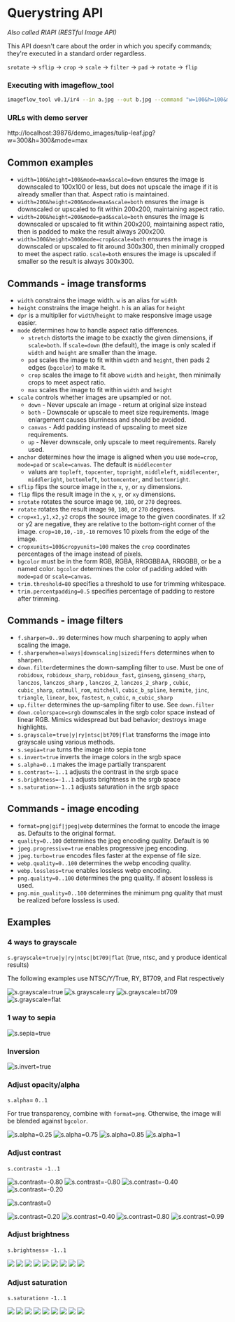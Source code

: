 # Querystring API

*Also called RIAPI (RESTful Image API)*

This API doesn't care about the order in which you specify commands; they're executed in a standard order regardless.

`srotate` -> `sflip` -> `crop` -> `scale` -> `filter` -> `pad` -> `rotate` -> `flip`

### Executing with imageflow_tool


```bash
imageflow_tool v0.1/ir4 --in a.jpg --out b.jpg --command "w=100&h=100&mode=max" --quiet
```

### URLs with demo server

http://localhost:39876/demo_images/tulip-leaf.jpg?w=300&h=300&mode=max

## Common examples

* `width=100&height=100&mode=max&scale=down` ensures the image is downscaled to 100x100 or less,
but does not upscale the image if it is already smaller than that. Aspect ratio is maintained. 
* `width=200&height=200&mode=max&scale=both` ensures the image is downscaled or upscaled to fit within 200x200, 
maintaining aspect ratio. 
* `width=200&height=200&mode=pad&scale=both` ensures the image is downscaled or upscaled to fit within 200x200, 
  maintaining aspect ratio, then is padded to make the result always 200x200.
* `width=300&height=300&mode=crop&scale=both` ensures the image is downscaled or upscaled to fit around 300x300,
then minimally cropped to meet the aspect ratio. `scale=both` ensures the image is upscaled if smaller so the result 
is always 300x300. 



## Commands - image transforms

* `width` constrains the image width. `w` is an alias for `width`
* `height` constrains the image height. `h` is an alias for `height`
* `dpr` is a multiplier for `width`/`height` to make responsive image usage easier. 
* `mode` determines how to handle aspect ratio differences.
    * `stretch` distorts the image to be exactly the given dimensions, if `scale=both`. If `scale=down` (the default), the image is only scaled if `width` and `height` are smaller than the image. 
    * `pad` scales the image to fit within `width` and `height`, then pads 2 edges (`bgcolor`) to make it.
    * `crop` scales the image to fit above `width` and `height`, then minimally crops to meet aspect ratio. 
    * `max` scales the image to fit within `width` and `height`
* `scale` controls whether images are upsampled or not.
    *  `down` - Never upscale an image - return at original size instead
    *  `both` - Downscale or upscale to meet size requirements. Image enlargement causes blurriness and should be avoided.
    *  `canvas` - Add padding instead of upscaling to meet size requirements.
    *  `up` - Never downscale, only upscale to meet requirements. Rarely used. 
* `anchor` determines how the image is aligned when you use `mode=crop`, `mode=pad` or `scale=canvas`. 
The default is `middlecenter`
    * values are `topleft`, `topcenter`, `topright`, `middleleft`, `middlecenter`, `middleright`, 
    `bottomleft`, `bottomcenter`, and `bottomright`.
* `sflip` flips the source image in the `x`, `y`, or `xy` dimensions. 
* `flip` flips the result image in the `x`, `y`, or `xy` dimensions. 
* `srotate` rotates the source image `90`, `180`, or `270` degrees. 
* `rotate` rotates the result image `90`, `180`, or `270` degrees. 
* `crop=x1,y1,x2,y2` crops the source image to the given coordinates. If x2 or y2 are negative, they are relative to 
the bottom-right corner of the image. `crop=10,10,-10,-10` removes 10 pixels from the edge of the image. 
* `cropxunits=100&cropyunits=100` makes the `crop` coordinates percentages of the image instead of pixels. 
* `bgcolor` must be in the form RGB, RGBA, RRGGBBAA, RRGGBB, or be a named color.
`bgcolor` determines the color of padding added with `mode=pad` or `scale=canvas`. 
* `trim.threshold=80` specifies a threshold to use for trimming whitespace.
* `trim.percentpadding=0.5` specifies percentage of padding to restore after trimming.


## Commands - image filters

* `f.sharpen=0..99` determines how much sharpening to apply when scaling the image.
* `f.sharpenwhen=always|downscaling|sizediffers` determines when to sharpen. 
* `down.filter`determines the down-sampling filter to use. Must be one of `robidoux`, 
`robidoux_sharp`, `robidoux_fast`, `ginseng`, `ginseng_sharp`, `lanczos`, `lanczos_sharp`
, `lanczos_2`, `lanczos_2_sharp` , `cubic`, `cubic_sharp`, `catmull_rom`, `mitchell`, 
`cubic_b_spline`, `hermite`, `jinc`, `triangle`, `linear`, `box`, `fastest`, `n_cubic`, `n_cubic_sharp`  
* `up.filter` determines the up-sampling filter to use. See `down.filter`
* `down.colorspace=srgb` downscales in the srgb color space instead of linear RGB. Mimics widespread but bad behavior; destroys image highlights. 
* `s.grayscale`=`true|y|ry|ntsc|bt709|flat` transforms the image into grayscale using various methods.
* `s.sepia=true` turns the image into sepia tone
* `s.invert=true` inverts the image colors in the srgb space
* `s.alpha=0..1` makes the image partially transparent
* `s.contrast=-1..1` adjusts the contrast in the srgb space
* `s.brightness=-1..1` adjusts brightness in the srgb space
* `s.saturation=-1..1` adjusts saturation in the srgb space

## Commands - image encoding

* `format=png|gif|jpeg|webp` determines the format to encode the image as. Defaults to the original format.
* `quality=0..100` determines the jpeg encoding quality. Default is `90`
* `jpeg.progressive=true` enables progressive jpeg encoding. 
* `jpeg.turbo=true` encodes files faster at the expense of file size. 
* `webp.quality=0..100` determines the webp encoding quality.
* `webp.lossless=true` enables lossless webp encoding. 
* `png.quality=0..100` determines the png quality. If absent lossless is used. 
* `png.min_quality=0..100` determines the minimum png quality that must be realized before lossless is used.


## Examples

### 4 ways to grayscale

`s.grayscale`=`true|y|ry|ntsc|bt709|flat`  (true, ntsc, and y produce identical results)

The following examples use NTSC/Y/True, RY, BT709, and Flat respectively

![s.grayscale=true](https://z.zr.io/ri/utah2.jpg;width=200;s.grayscale=true)
![s.grayscale=ry](https://z.zr.io/ri/utah2.jpg;width=200;s.grayscale=ry)
![s.grayscale=bt709](https://z.zr.io/ri/utah2.jpg;width=200;s.grayscale=bt709)
![s.grayscale=flat](https://z.zr.io/ri/utah2.jpg;width=200;s.grayscale=flat)

### 1 way to sepia

![s.sepia=true](https://z.zr.io/ri/utah2.jpg;width=200;s.sepia=true)

### Inversion

![s.invert=true](https://z.zr.io/ri/utah2.jpg;width=200;s.invert=true)


### Adjust opacity/alpha

`s.alpha`= `0..1`

For true transparency, combine with `format=png`. Otherwise, the image will be blended against `bgcolor`.

![s.alpha=0.25](https://z.zr.io/ri/utah.jpg;width=200;s.alpha=0.25)
![s.alpha=0.75](https://z.zr.io/ri/utah.jpg;width=200;s.alpha=0.75)
![s.alpha=0.85](https://z.zr.io/ri/utah.jpg;width=200;s.alpha=0.85)
![s.alpha=1](https://z.zr.io/ri/utah.jpg;width=200;s.alpha=1)

### Adjust contrast


`s.contrast`= `-1..1`


![s.contrast=-0.80](https://z.zr.io/ri/utah.jpg;width=200;s.contrast=-0.99)
![s.contrast=-0.80](https://z.zr.io/ri/utah.jpg;width=200;s.contrast=-0.80)
![s.contrast=-0.40](https://z.zr.io/ri/utah.jpg;width=200;s.contrast=-0.40)
![s.contrast=-0.20](https://z.zr.io/ri/utah.jpg;width=200;s.contrast=-0.20)

![s.contrast=0](https://z.zr.io/ri/utah.jpg;width=200;s.contrast=0)


![s.contrast=0.20](https://z.zr.io/ri/utah.jpg;width=200;s.contrast=0.20)
![s.contrast=0.40](https://z.zr.io/ri/utah.jpg;width=200;s.contrast=0.40)
![s.contrast=0.80](https://z.zr.io/ri/utah.jpg;width=200;s.contrast=0.80)
![s.contrast=0.99](https://z.zr.io/ri/utah.jpg;width=200;s.contrast=0.99)



### Adjust brightness


`s.brightness`= `-1..1`


![](https://z.zr.io/ri/red-leaf.jpg;width=100;s.brightness=-1)
![](https://z.zr.io/ri/red-leaf.jpg;width=100;s.brightness=-0.7)
![](https://z.zr.io/ri/red-leaf.jpg;width=100;s.brightness=-0.5)
![](https://z.zr.io/ri/red-leaf.jpg;width=100;s.brightness=-0.2)
![](https://z.zr.io/ri/red-leaf.jpg;width=100;s.brightness=0)
![](https://z.zr.io/ri/red-leaf.jpg;width=100;s.brightness=0.2)
![](https://z.zr.io/ri/red-leaf.jpg;width=100;s.brightness=0.5)
![](https://z.zr.io/ri/red-leaf.jpg;width=100;s.brightness=0.7)
![](https://z.zr.io/ri/red-leaf.jpg;width=100;s.brightness=1)

### Adjust saturation


`s.saturation`= `-1..1`



![](https://z.zr.io/ri/red-leaf.jpg;width=100;s.saturation=-1)
![](https://z.zr.io/ri/red-leaf.jpg;width=100;s.saturation=-0.9)
![](https://z.zr.io/ri/red-leaf.jpg;width=100;s.saturation=-0.5)
![](https://z.zr.io/ri/red-leaf.jpg;width=100;s.saturation=-0.2)
![](https://z.zr.io/ri/red-leaf.jpg;width=100;s.saturation=0)
![](https://z.zr.io/ri/red-leaf.jpg;width=100;s.saturation=0.2)
![](https://z.zr.io/ri/red-leaf.jpg;width=100;s.saturation=0.5)
![](https://z.zr.io/ri/red-leaf.jpg;width=100;s.saturation=0.9)
![](https://z.zr.io/ri/red-leaf.jpg;width=100;s.saturation=1)
